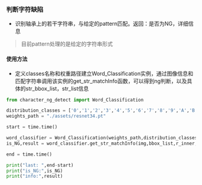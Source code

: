 ### 判断字符缺陷

- 识别轴承上的若干字符串，与给定的pattern匹配。返回：是否为NG，详细信息

> 目前pattern处理的是给定的字符串形式

#### 使用方法
- 定义classes名称和权重路径建立Word_Classification实例，通过图像信息和匹配字符串调用该实例的get_str_matchInfo函数，可以得到ng判断，以及具体的str_bbox_list，str_list信息

```python
from character_ng_detect import Word_Classification

distribution_classes = ['0','1','2','3','4','5','6','7','8','9','A','B','C','D','E','F','G','H','I','J','K','L','M','N','O','P','Q','R','S','T','U','V','W','X','Y','Z']
weights_path = "./assets/resnet34.pt"

start = time.time()

word_classifier = Word_Classification(weights_path,distribution_classes)
is_NG,result = word_classifier.get_str_matchInfo(img,bbox_list,r_inner,r_outer,center,pattern_list)

end = time.time()

print("last: ",end-start)
print("is_NG:",is_NG)
print("info:",result)
```